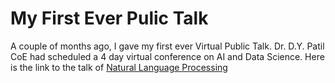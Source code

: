 # My First Ever Pulic Talk

A couple of months ago, I gave my first ever Virtual Public Talk.
Dr. D.Y. Patil CoE had scheduled a 4 day virtual conference on AI and Data Science.
Here is the link to the talk of [Natural Language Processing](https://technically.substack.com/p/whats-docker-and-what-are-containers)